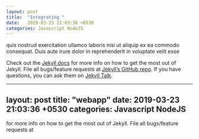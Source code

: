 ```yaml
---
layout: post
title:  "Integrating "
date:   2019-03-23 21:03:36 +0530
categories: Javascript NodeJS
---
```

quis nostrud exercitation ullamco laboris nisi ut aliquip ex ea commodo consequat. Duis aute irure dolor in reprehenderit in voluptate velit esse

Check out the [Jekyll docs][jekyll-docs] for more info on how to get the most out of Jekyll. File all bugs/feature requests at [Jekyll’s GitHub repo][jekyll-gh]. If you have questions, you can ask them on [Jekyll Talk][jekyll-talk].

[jekyll-docs]: https://jekyllrb.com/docs/home
[jekyll-gh]:   https://github.com/jekyll/jekyll
[jekyll-talk]: https://talk.jekyllrb.com/

---
layout: post
title:  "webapp"
date:   2019-03-23 21:03:36 +0530
categories: Javascript NodeJS
---
for more info on how to get the most out of Jekyll. File all bugs/feature requests at
